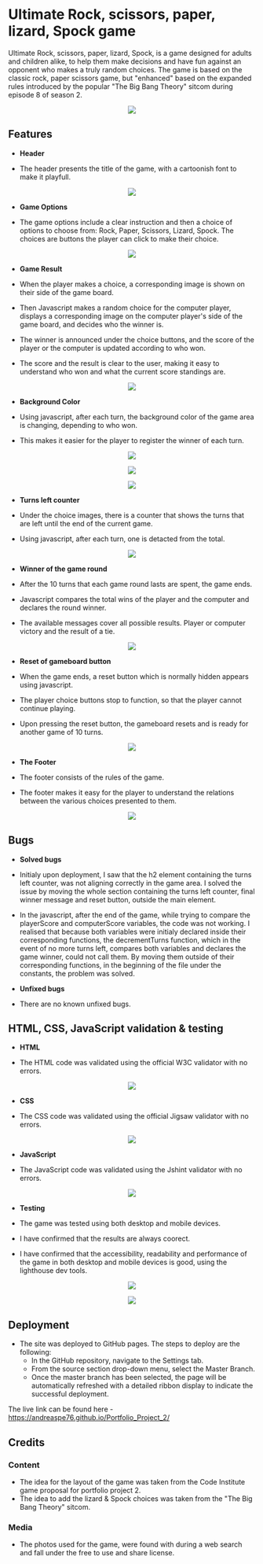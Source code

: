 # Ultimate Rock, scissors, paper, lizard, Spock game 

Ultimate Rock, scissors, paper, lizard, Spock, is a game designed for adults and children alike, 
to help them make decisions and have fun against an opponent who makes a truly random choices.
The game is based on the classic rock, paper scissors game, but "enhanced" based on the expanded rules 
introduced by the popular "The Big Bang Theory" sitcom during episode 8 of season 2. 

<p align="center">
<img src="assets/readme_images/all-devices-black.png">
</p>


## Features

- __Header__

- The header presents the title of the game, with a cartoonish font to make it playfull.

<p align="center">
<img src="assets/readme_images/title.png">
</p>


- __Game Options__

- The game options include a clear instruction and then a choice of options to choose from: Rock, Paper, Scissors, Lizard, Spock. 
  The choices are buttons the player can click to make their choice.

<p align="center">
<img src="assets/readme_images/user_options.png">
</p>


- __Game Result__

- When the player makes a choice, a corresponding image is shown on their side of the game board.
- Then Javascript makes a random choice for the computer player, displays a corresponding image on the computer player's side of the game board,
  and decides who the winner is.
- The winner is announced under the choice buttons, and the score of the player or the computer is updated according to who won.
- The score and the result is clear to the user, making it easy to understand who won and what the current score standings are.

<p align="center">
<img src="assets/readme_images/computer_wins.png">
</p>


- __Background Color__

- Using javascript, after each turn, the background color of the game area is changing, depending to who won. 
- This makes it easier for the player to register the winner of each turn.

<p align="center">
<img src="assets/readme_images/player_wins.png">
</p>

<p align="center">
<img src="assets/readme_images/computer_wins.png">
</p>

<p align="center">
<img src="assets/readme_images/tie.png">
</p>


- __Turns left counter__

- Under the choice images, there is a counter that shows the turns that are left until the end of the current game.
- Using javascript, after each turn, one is detacted from the total.

<p align="center">
<img src="assets/readme_images/turns_left.png">
</p>


- __Winner of the game round__

- After the 10 turns that each game round lasts are spent, the game ends.
- Javascript compares the total wins of the player and the computer and declares the round winner.
- The available messages cover all possible results. Player or computer victory and the result of a tie.

<p align="center">
<img src="assets/readme_images/round_winner.png">
</p>


- __Reset of gameboard button__

- When the game ends, a reset button which is normally hidden appears using javascript.
- The player choice buttons stop to function, so that the player cannot continue playing.
- Upon pressing the reset button, the gameboard resets and is ready for another game of 10 turns.

<p align="center">
<img src="assets/readme_images/reset_btn.png">
</p>


- __The Footer__

- The footer consists of the rules of the game.
- The footer makes it easy for the player to understand the relations between the various choices presented to them.

<p align="center">
<img src="assets/readme_images/game_footer.png">
</p>


## Bugs

- __Solved bugs__

- Initialy upon deployment, I saw that the h2 element containing the turns left counter, was not aligning correctly in the game area.
  I solved the issue by moving the whole section containing the turns left counter, final winner message and reset button, outside the main element.

- In the javascript, after the end of the game, while trying to compare the playerScore and computerScore variables, the code was not working.
  I realised that because both variables were initialy declared inside their corresponding functions, the decrementTurns function, which in the event of no more turns left,
  compares both variables and declares the game winner, could not call them. By moving them outside of their corresponding functions, in the beginning of the file under the constants, the problem was solved.

- __Unfixed bugs__

- There are no known unfixed bugs.


## HTML, CSS, JavaScript validation & testing

- __HTML__

- The HTML code was validated using the official W3C validator with no errors.

<p align="center">
<img src="assets/readme_images/html_check.png">
</p>


- __CSS__

- The CSS code was validated using the official Jigsaw validator with no errors.

<p align="center">
<img src="assets/readme_images/css_check.png">
</p>


- __JavaScript__

- The JavaScript code was validated using the Jshint validator with no errors.

<p align="center">
<img src="assets/readme_images/java_script_check.png">
</p>


- __Testing__

- The game was tested using both desktop and mobile devices.
- I have confirmed that the results are always coorect.
- I have confirmed that the accessibility, readability and performance of the game in both desktop and mobile devices is good, 
  using the lighthouse dev tools.

<p align="center">
<img src="assets/readme_images/lighthouse_desktop_check.png">
</p>

<p align="center">
<img src="assets/readme_images/lighthouse_mobile_check.png">
</p>


## Deployment

- The site was deployed to GitHub pages. The steps to deploy are the following:
   - In the GitHub repository, navigate to the Settings tab.
   - From the source section drop-down menu, select the Master Branch.
   - Once the master branch has been selected, the page will be automatically refreshed with a detailed ribbon display to indicate the successful deployment.

The live link can be found here - https://andreaspe76.github.io/Portfolio_Project_2/


## Credits 

### Content 

- The idea for the layout of the game was taken from the Code Institute game proposal for portfolio project 2.
- The idea to add the lizard & Spock choices was taken from the "The Big Bang Theory" sitcom.


### Media

- The photos used for the game, were found with during a web search and fall under the free to use and share license.


